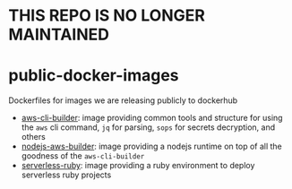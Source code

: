 # THIS REPO IS NO LONGER MAINTAINED

# public-docker-images
Dockerfiles for images we are releasing publicly to dockerhub

* [aws-cli-builder](aws-cli-builder/): image providing common tools
  and structure for using the `aws` cli command, `jq` for parsing, `sops` for
  secrets decryption, and others
* [nodejs-aws-builder](nodejs-aws-builder/): image providing a nodejs runtime
  on top of all the goodness of the `aws-cli-builder`
* [serverless-ruby](serverless-ruby/): image providing a ruby environment to
  deploy serverless ruby projects
